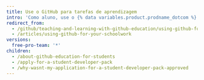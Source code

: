 ```yaml
---
title: Use o GitHub para tarefas de aprendizagem
intro: 'Como aluno, use o {% data variables.product.prodname_dotcom %} para colaborar nos projetos da sua escola e ganhar experiência no mundo real.'
redirect_from:
  - /github/teaching-and-learning-with-github-education/using-github-for-your-schoolwork
  - /articles/using-github-for-your-schoolwork
versions:
  free-pro-team: '*'
children:
  - /about-github-education-for-students
  - /apply-for-a-student-developer-pack
  - /why-wasnt-my-application-for-a-student-developer-pack-approved
---
```


